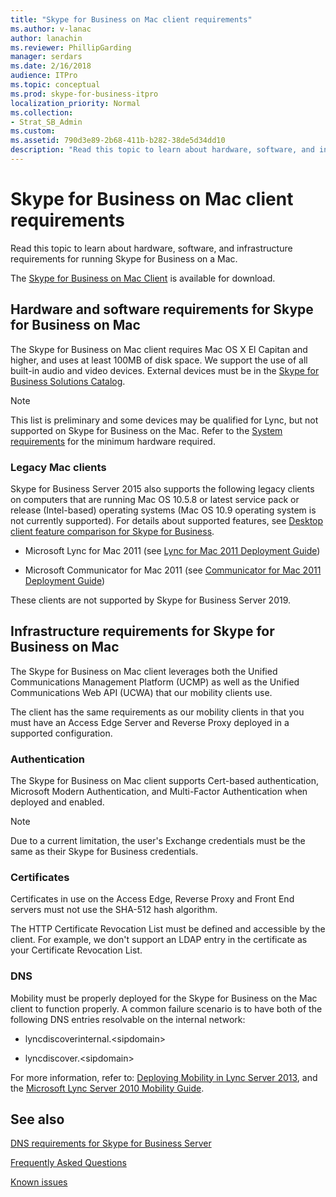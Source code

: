 ```yaml
---
title: "Skype for Business on Mac client requirements"
ms.author: v-lanac
author: lanachin
ms.reviewer: PhillipGarding
manager: serdars
ms.date: 2/16/2018
audience: ITPro
ms.topic: conceptual
ms.prod: skype-for-business-itpro
localization_priority: Normal
ms.collection: 
- Strat_SB_Admin
ms.custom: 
ms.assetid: 790d3e89-2b68-411b-b282-38de5d34dd10
description: "Read this topic to learn about hardware, software, and infrastructure requirements for running Skype for Business on a Mac."
---
```


# Skype for Business on Mac client requirements
 
Read this topic to learn about hardware, software, and infrastructure requirements for running Skype for Business on a Mac.
  
The [Skype for Business on Mac Client](https://products.office.com/en-us/skype-for-business/download-app?tab=tabs-3#Mac) is available for download.
  
## Hardware and software requirements for Skype for Business on Mac

The Skype for Business on Mac client requires Mac OS X El Capitan and higher, and uses at least 100MB of disk space. We support the use of all built-in audio and video devices. External devices must be in the [Skype for Business Solutions Catalog](https://partnersolutions.skypeforbusiness.com/solutionscatalog). 
  
> [!NOTE]
> This list is preliminary and some devices may be qualified for Lync, but not supported on Skype for Business on the Mac. 
> Refer to the [System requirements](https://products.office.com/en-us/office-system-requirements) for the minimum hardware required.
  
### Legacy Mac clients

Skype for Business Server 2015 also supports the following legacy clients on computers that are running Mac OS 10.5.8 or latest service pack or release (Intel-based) operating systems (Mac OS 10.9 operating system is not currently supported). For details about supported features, see [Desktop client feature comparison for Skype for Business](desktop-feature-comparison.md).
  
- Microsoft Lync for Mac 2011 (see [Lync for Mac 2011 Deployment Guide](https://go.microsoft.com/fwlink/p/?LinkId=268786))
    
- Microsoft Communicator for Mac 2011 (see [Communicator for Mac 2011 Deployment Guide](https://go.microsoft.com/fwlink/p/?LinkId=268787))
 
These clients are not supported by Skype for Business Server 2019.
   
## Infrastructure requirements for Skype for Business on Mac
<a name="Infrastructure"> </a>

The Skype for Business on Mac client leverages both the Unified Communications Management Platform (UCMP) as well as the Unified Communications Web API (UCWA) that our mobility clients use.
  
The client has the same requirements as our mobility clients in that you must have an Access Edge Server and Reverse Proxy deployed in a supported configuration. 
  
### Authentication

The Skype for Business on Mac client supports Cert-based authentication, Microsoft Modern Authentication, and Multi-Factor Authentication when deployed and enabled.
  
> [!NOTE]
> Due to a current limitation, the user's Exchange credentials must be the same as their Skype for Business credentials. 
  
### Certificates

Certificates in use on the Access Edge, Reverse Proxy and Front End servers must not use the SHA-512 hash algorithm.
  
The HTTP Certificate Revocation List must be defined and accessible by the client. For example, we don't support an LDAP entry in the certificate as your Certificate Revocation List.
  
### DNS

Mobility must be properly deployed for the Skype for Business on the Mac client to function properly. A common failure scenario is to have both of the following DNS entries resolvable on the internal network:
  
- lyncdiscoverinternal.\<sipdomain\>
    
- lyncdiscover.\<sipdomain\>
    
For more information, refer to: [Deploying Mobility in Lync Server 2013](https://go.microsoft.com/fwlink/p/?LinkId=798224), and the [Microsoft Lync Server 2010 Mobility Guide](https://go.microsoft.com/fwlink//p/?LinkId=798226).
  
## See also
<a name="Infrastructure"> </a>

[DNS requirements for Skype for Business Server](../../plan-your-deployment/network-requirements/dns.md)

[Frequently Asked Questions](https://go.microsoft.com/fwlink/p/?LinkId=798227)
  
[Known issues ](https://go.microsoft.com/fwlink/p/?LinkId=798228)
